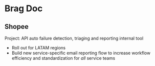 # Brag Doc
## Shopee
Project: API auto failure detection, triaging and reporting internal tool
- Roll out for LATAM regions
- Build new service-specific email reporting flow to increase workflow efficiency and standardization for *all* service teams